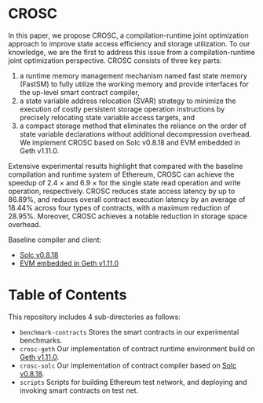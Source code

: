 # CROSC
In this paper, we propose CROSC, a compilation-runtime joint optimization approach to improve state access efficiency and storage utilization. 
To our knowledge, we are the first to address this issue from a compilation-runtime joint optimization perspective.
CROSC consists of three key parts:
1) a runtime memory management mechanism named fast state memory (FastSM) to fully utilize the working memory and provide interfaces for the up-level smart contract compiler,
2) a state variable address relocation (SVAR) strategy to minimize the execution of costly persistent storage operation instructions by precisely relocating state variable access targets, and 
3) a compact storage method that eliminates the reliance on the order of state variable declarations without additional decompression overhead.
We implement CROSC based on Solc v0.8.18 and EVM embedded in Geth v1.11.0.

Extensive experimental results highlight that compared with the baseline compilation and runtime system of Ethereum, 
CROSC can achieve the speedup of 2.4 $\times$ and 6.9 $\times$ for the single state read operation and write operation, respectively.
CROSC reduces state access latency by up to 86.89%, and reduces overall contract execution latency by an average of 18.44% across four types of contracts, with a maximum reduction of 28.95%.
Moreover, CROSC achieves a notable reduction in storage space overhead.

Baseline compiler and client:
- [Solc v0.8.18](https://github.com/ethereum/solidity/tree/v0.8.18)
- [EVM embedded in Geth v1.11.0](https://github.com/ethereum/go-ethereum/tree/v1.11.0)


# Table of Contents 
<!-- Introduction -->
This repository includes 4 sub-directories as follows:
- ```benchmark-contracts``` Stores the smart contracts in our experimental benchmarks.
- ```crosc-geth``` Our implementation of contract runtime environment build on [Geth v1.11.0](https://github.com/ethereum/go-ethereum/tree/v1.11.0).
- ```crosc-solc``` Our implementation of contract compiler based on [Solc v0.8.18](https://github.com/ethereum/solidity/tree/v0.8.18).
- ```scripts``` Scripts for building Ethereum test network, and deploying and invoking smart contracts on test net.



